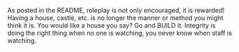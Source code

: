 As posted in the README, roleplay is not only encouraged, it is rewarded! Having a house, castle, etc. is no longer the manner or method you might think it is. You would like a house you say? Go and BUILD it. Integrity is doing the right thing when no one is watching, you never know when staff is watching.
